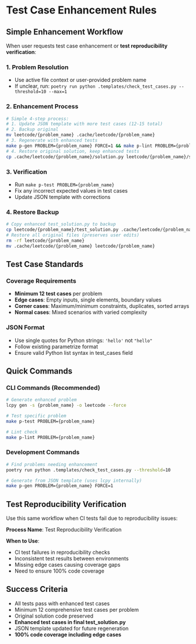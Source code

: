 # Test Case Enhancement Rules

## Simple Enhancement Workflow

When user requests test case enhancement or **test reproducibility verification**:

### 1. Problem Resolution

- Use active file context or user-provided problem name
- If unclear, run: `poetry run python .templates/check_test_cases.py --threshold=10 --max=1`

### 2. Enhancement Process

```bash
# Simple 4-step process:
# 1. Update JSON template with more test cases (12-15 total)
# 2. Backup original
mv leetcode/{problem_name} .cache/leetcode/{problem_name}
# 3. Regenerate with enhanced tests
make p-gen PROBLEM={problem_name} FORCE=1 && make p-lint PROBLEM={problem_name}
# 4. Restore original solution, keep enhanced tests
cp .cache/leetcode/{problem_name}/solution.py leetcode/{problem_name}/solution.py
```

### 3. Verification

- Run `make p-test PROBLEM={problem_name}`
- Fix any incorrect expected values in test cases
- Update JSON template with corrections

### 4. Restore Backup

```bash
# Copy enhanced test_solution.py to backup
cp leetcode/{problem_name}/test_solution.py .cache/leetcode/{problem_name}/
# Restore all original files (preserves user edits)
rm -rf leetcode/{problem_name}
mv .cache/leetcode/{problem_name} leetcode/{problem_name}
```

## Test Case Standards

### Coverage Requirements

- **Minimum 12 test cases** per problem
- **Edge cases**: Empty inputs, single elements, boundary values
- **Corner cases**: Maximum/minimum constraints, duplicates, sorted arrays
- **Normal cases**: Mixed scenarios with varied complexity

### JSON Format

- Use single quotes for Python strings: `'hello'` not `"hello"`
- Follow existing parametrize format
- Ensure valid Python list syntax in test_cases field

## Quick Commands

### CLI Commands (Recommended)

```bash
# Generate enhanced problem
lcpy gen -s {problem_name} -o leetcode --force

# Test specific problem
make p-test PROBLEM={problem_name}

# Lint check
make p-lint PROBLEM={problem_name}
```

### Development Commands

```bash
# Find problems needing enhancement
poetry run python .templates/check_test_cases.py --threshold=10

# Generate from JSON template (uses lcpy internally)
make p-gen PROBLEM={problem_name} FORCE=1
```

## Test Reproducibility Verification

Use this same workflow when CI tests fail due to reproducibility issues:

**Process Name**: Test Reproducibility Verification

**When to Use**:

- CI test failures in reproducibility checks
- Inconsistent test results between environments
- Missing edge cases causing coverage gaps
- Need to ensure 100% code coverage

## Success Criteria

- All tests pass with enhanced test cases
- Minimum 12 comprehensive test cases per problem
- Original solution code preserved
- **Enhanced test cases in final test_solution.py**
- JSON template updated for future regeneration
- **100% code coverage including edge cases**
